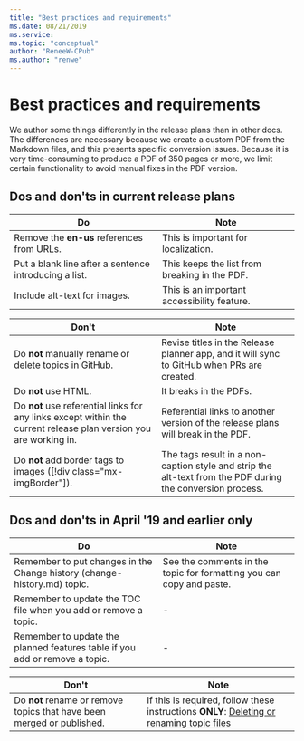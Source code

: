 ```yaml
---
title: "Best practices and requirements"
ms.date: 08/21/2019
ms.service: 
ms.topic: "conceptual"
author: "ReneeW-CPub"
ms.author: "renwe"
---
```


# Best practices and requirements
We author some things differently in the release plans than in other docs. The differences are necessary because we create a custom PDF from the Markdown files, and this presents specific conversion issues. Because it is very time-consuming to produce a PDF of 350 pages or more, we limit certain functionality to avoid manual fixes in the PDF version. 

## Dos and don'ts in current release plans
| Do | Note |
| -- | -- |
| Remove the **en-us** references from URLs. | This is important for localization. |
| Put a blank line after a sentence introducing a list. | This keeps the list from breaking in the PDF. |
| Include alt-text for images. | This is an important accessibility feature. |


| Don't | Note |
| -- | -- |
| Do **not** manually rename or delete topics in GitHub. | Revise titles in the Release planner app, and it will sync to GitHub when PRs are created. |
| Do **not** use HTML. | It breaks in the PDFs. |
| Do **not** use referential links for any links except within the current release plan version you are working in. | Referential links to another version of the release plans will break in the PDF. |
| Do **not** add border tags to images ([!div class="mx-imgBorder"]). | The tags result in a non-caption style and strip the alt-text from the PDF during the conversion process. |

## Dos and don'ts in April '19 and earlier only

| Do | Note|
| -- | -- |
| Remember to put changes in the Change history (change-history.md) topic. | See the comments in the topic for formatting you can copy and paste. |
| Remember to update the TOC file when you add or remove a topic. | - |
| Remember to update the planned features table if you add or remove a topic. | - |


| Don't | Note |
| -- | --|
| Do **not** rename or remove topics that have been merged or published. | If this is required, follow these instructions **ONLY**: [Deleting or renaming topic files](delete-rename.md) |
